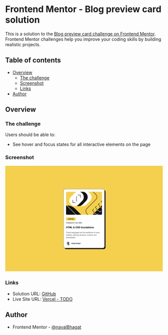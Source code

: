 # Frontend Mentor - Blog preview card solution

This is a solution to the [Blog preview card challenge on Frontend Mentor](https://www.frontendmentor.io/challenges/blog-preview-card-ckPaj01IcS). Frontend Mentor challenges help you improve your coding skills by building realistic projects. 

## Table of contents

- [Overview](#overview)
  - [The challenge](#the-challenge)
  - [Screenshot](#screenshot)
  - [Links](#links)
- [Author](#author)

## Overview

### The challenge

Users should be able to:

- See hover and focus states for all interactive elements on the page

### Screenshot

![TODO](./public/assets/images/screenshot.png)

### Links

- Solution URL: [GitHub](https://github.com/navalBhagat/blog-preview-card-fe-mentor)
- Live Site URL: [Vercel - TODO](https://your-live-site-url.com)

## Author

- Frontend Mentor - [@navalBhagat](https://www.frontendmentor.io/profile/navalBhagat)